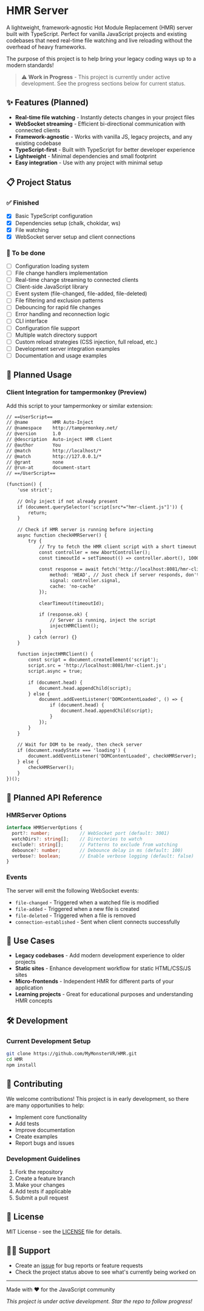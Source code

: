 # HMR Server

A lightweight, framework-agnostic Hot Module Replacement (HMR) server built with TypeScript. Perfect for vanilla JavaScript projects and existing codebases that need real-time file watching and live reloading without the overhead of heavy frameworks.

The purpose of this project is to help bring your legacy coding ways up to a modern standards!

> ⚠️ **Work in Progress** - This project is currently under active development. See the progress sections below for current status.

## ✨ Features (Planned)

- **Real-time file watching** - Instantly detects changes in your project files
- **WebSocket streaming** - Efficient bi-directional communication with connected clients
- **Framework-agnostic** - Works with vanilla JS, legacy projects, and any existing codebase
- **TypeScript-first** - Built with TypeScript for better developer experience
- **Lightweight** - Minimal dependencies and small footprint
- **Easy integration** - Use with any project with minimal setup

## 📋 Project Status

### ✅ Finished
- [x] Basic TypeScript configuration
- [x] Dependencies setup (chalk, chokidar, ws)
- [x] File watching
- [x] WebSocket server setup and client connections

### 🚧 To be done
- [ ] Configuration loading system
- [ ] File change handlers implementation
- [ ] Real-time change streaming to connected clients
- [ ] Client-side JavaScript library
- [ ] Event system (file-changed, file-added, file-deleted)
- [ ] File filtering and exclusion patterns
- [ ] Debouncing for rapid file changes
- [ ] Error handling and reconnection logic
- [ ] CLI interface
- [ ] Configuration file support
- [ ] Multiple watch directory support
- [ ] Custom reload strategies (CSS injection, full reload, etc.)
- [ ] Development server integration examples
- [ ] Documentation and usage examples

## 🚀 Planned Usage

### Client Integration for tampermonkey (Preview)

Add this script to your tampermonkey or similar extension:

```html
// ==UserScript==
// @name         HMR Auto-Inject
// @namespace    http://tampermonkey.net/
// @version      1.0
// @description  Auto-inject HMR client
// @author       You
// @match        http://localhost/*
// @match        http://127.0.0.1/*
// @grant        none
// @run-at       document-start
// ==/UserScript==

(function() {
    'use strict';
    
    // Only inject if not already present
    if (document.querySelector('script[src*="hmr-client.js"]')) {
        return;
    }
    
    // Check if HMR server is running before injecting
    async function checkHMRServer() {
        try {
            // Try to fetch the HMR client script with a short timeout
            const controller = new AbortController();
            const timeoutId = setTimeout(() => controller.abort(), 1000); // 1 second timeout
            
            const response = await fetch('http://localhost:8081/hmr-client.js', {
                method: 'HEAD', // Just check if server responds, don't download
                signal: controller.signal,
                cache: 'no-cache'
            });
            
            clearTimeout(timeoutId);
            
            if (response.ok) {
                // Server is running, inject the script
                injectHMRClient();
            }
        } catch (error) {}
    }
    
    function injectHMRClient() {
        const script = document.createElement('script');
        script.src = 'http://localhost:8081/hmr-client.js';
        script.async = true;
        
        if (document.head) {
            document.head.appendChild(script);
        } else {
            document.addEventListener('DOMContentLoaded', () => {
                if (document.head) {
                    document.head.appendChild(script);
                }
            });
        }
    }
    
    // Wait for DOM to be ready, then check server
    if (document.readyState === 'loading') {
        document.addEventListener('DOMContentLoaded', checkHMRServer);
    } else {
        checkHMRServer();
    }
})();
```

## 📖 Planned API Reference

### HMRServer Options

```typescript
interface HMRServerOptions {
  port?: number;           // WebSocket port (default: 3001)
  watchDirs?: string[];    // Directories to watch
  exclude?: string[];      // Patterns to exclude from watching
  debounce?: number;       // Debounce delay in ms (default: 100)
  verbose?: boolean;       // Enable verbose logging (default: false)
}
```

### Events

The server will emit the following WebSocket events:

- `file-changed` - Triggered when a watched file is modified
- `file-added` - Triggered when a new file is created
- `file-deleted` - Triggered when a file is removed
- `connection-established` - Sent when client connects successfully

## 🎯 Use Cases

- **Legacy codebases** - Add modern development experience to older projects
- **Static sites** - Enhance development workflow for static HTML/CSS/JS sites
- **Micro-frontends** - Independent HMR for different parts of your application
- **Learning projects** - Great for educational purposes and understanding HMR concepts

## 🛠️ Development

### Current Development Setup

```bash
git clone https://github.com/MyMonsterVR/HMR.git
cd HMR
npm install
```

## 🤝 Contributing

We welcome contributions! This project is in early development, so there are many opportunities to help:

- Implement core functionality
- Add tests
- Improve documentation
- Create examples
- Report bugs and issues

### Development Guidelines

1. Fork the repository
2. Create a feature branch
3. Make your changes
4. Add tests if applicable
5. Submit a pull request

## 📄 License

MIT License - see the [LICENSE](LICENSE) file for details.

## 🙋‍♂️ Support

- Create an [issue](https://github.com/MyMonsterVR/HMR/issues) for bug reports or feature requests
- Check the project status above to see what's currently being worked on

---

Made with ❤️ for the JavaScript community

*This project is under active development. Star the repo to follow progress!*
